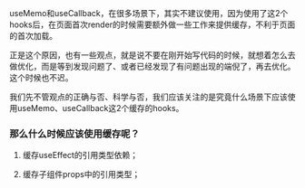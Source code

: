 useMemo和useCallback，在很多场景下，其实不建议使用，因为使用了这2个hooks后，在页面首次render的时候需要额外做一些工作来提供缓存，不利于页面的首次加载。

正是这个原因，也有一些观点，就是说不要在刚开始写代码的时候，就想着怎么去做优化，而是等到发现问题了、或者已经发现了有问题出现的端倪了，再去优化。这个时候也不迟。

我们先不管观点的正确与否、科学与否，我们应该关注的是究竟什么场景下应该使用useMemo、useCallback这2个缓存的hooks。

### 那么什么时候应该使用缓存呢？

1. 缓存useEffect的引用类型依赖；

2. 缓存子组件props中的引用类型；

